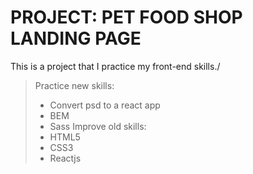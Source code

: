 # PROJECT: PET FOOD SHOP LANDING PAGE

This is a project that I practice my front-end skills./
>Practice new skills:
>* Convert psd to a react app
>* BEM
>* Sass
>Improve old skills:
>* HTML5
>* CSS3
>* Reactjs
